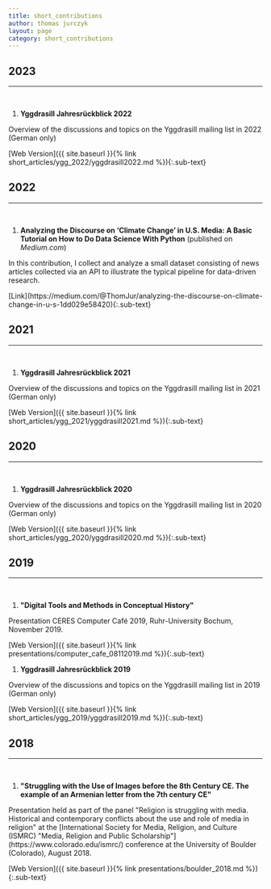 ```yaml
---
title: short_contributions
author: thomas jurczyk
layout: page
category: short_contributions
---
```

## 2023
***
&nbsp;  
1. **Yggdrasill Jahresrückblick 2022**  
<p class="sub-text"> Overview of the discussions and topics on the Yggdrasill mailing list in 2022 (German only)</p>
[Web Version]({{ site.baseurl }}{% link short_articles/ygg_2022/yggdrasill2022.md %}){:.sub-text}

## 2022
***
&nbsp;  
1. **Analyzing the Discourse on ‘Climate Change’ in U.S. Media: A Basic Tutorial on How to Do Data Science With Python** (published on *Medium.com*)  
<p class="sub-text"> In this contribution, I collect and analyze a small dataset consisting of news articles collected via an API to illustrate the typical pipeline for data-driven research.</p>
[Link](https://medium.com/@ThomJur/analyzing-the-discourse-on-climate-change-in-u-s-1dd029e58420){:.sub-text}

## 2021
***
&nbsp;  
1. **Yggdrasill Jahresrückblick 2021**  
<p class="sub-text"> Overview of the discussions and topics on the Yggdrasill mailing list in 2021 (German only)</p>
[Web Version]({{ site.baseurl }}{% link short_articles/ygg_2021/yggdrasill2021.md %}){:.sub-text}

## 2020
***
&nbsp;  
1. **Yggdrasill Jahresrückblick 2020**  
<p class="sub-text"> Overview of the discussions and topics on the Yggdrasill mailing list in 2020 (German only)</p>
[Web Version]({{ site.baseurl }}{% link short_articles/ygg_2020/yggdrasill2020.md %}){:.sub-text}

## 2019
***
&nbsp;  
1. **"Digital Tools and Methods in Conceptual History"**  
<p class="sub-text"> Presentation CERES Computer Café 2019, Ruhr-University Bochum, November 2019. </p>
[Web Version]({{ site.baseurl }}{% link presentations/computer_cafe_08112019.md %}){:.sub-text}

1. **Yggdrasill Jahresrückblick 2019**  
<p class="sub-text"> Overview of the discussions and topics on the Yggdrasill mailing list in 2019 (German only)</p>
[Web Version]({{ site.baseurl }}{% link short_articles/ygg_2019/yggdrasill2019.md %}){:.sub-text}

## 2018
***
&nbsp;  
1. **"Struggling with the Use of Images before the 8th Century CE. The example of an Armenian letter from the 7th century CE"**  
<p class="sub-text"> Presentation held as part of the panel "Religion is struggling with media. Historical and contemporary conflicts about the use and role of media in religion" at the [International Society for Media, Religion, and Culture (ISMRC) "Media, Religion and Public Scholarship"](https://www.colorado.edu/ismrc/) conference at the University of Boulder (Colorado), August 2018. </p>  
[Web Version]({{ site.baseurl }}{% link presentations/boulder_2018.md %}){:.sub-text}
